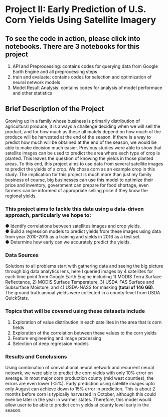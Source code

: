# Project II: Early Prediction of U.S. Corn Yields Using Satellite Imagery

## To see the code in action, please click into notebooks. There are 3 notebooks for this project

1. API and Preprocessing: contains codes for querying data from Google Earth Engine and all preprocessing steps
2. train and evaluate: contains codes for selection and optimization of neural network models
3. Model Result Analysis: contains codes for analysis of model performace and other statistics

## Brief Description of the Project 

Growing up in a family whose business is primarily distribution of agricultural produce, it is always a challenge deciding when we will sell the product, and for how much as these ultimately depend on how much of the produce will be harvested at the end of the season. If there is a way to predict how much will be obtained at the end of the season, we would be able to make decision much easier. Previous studies were able to show that satellite images can be used to predict the area where each type of crop is planted. This leaves the question of knowing the yields in those planted areas. To this end, this project aims to use data from several satellite images to predict the yields of a crop. We chose corn as an example crop in this study. The implication for this project is much more than just my family business of course, big businesses can use this model to optimize their price and inventory, government can prepare for food shortage, even farmers can be informed of appropriate selling price if they know the regional yields.

### This project aims to tackle this data using a data-driven approach, particularly we hope to:

●	Identify correlations between satellites images and crop yields. <br />
●	Build a regression models to predict yields from these images using data from year 2010-2015 as a training and yields in 2016 as a test set. <br />
●	Determine how early can we accurately predict the yields.

### Data Sources

Solutions to all problems start with gathering data and seeing the big picture through big data analytics lens, here I queried images by 4 satellites for each time point from Google Earth Engine including 1) MODIS Terra Surface Reflectance, 2) MODIS Surface Temperature, 3) USDA-FAS Surface and Subsurface Moisture, and 4) USDA-NASS for masking **(total of 146 GB)**. The ground truth annual yields were collected in a county-level from USDA QuickStats. 

### Topics that will be covered using these datasets include

1.	Exploration of value distribution in each satellites in the area that is corn fields
2.	Exploration of the correlation between these values to the corn yields
3.	Feature engineering and image processing
4.	Selection of deep regression models

### Results and Conclusions

Using combination of convolutional neural network and recurrent neural netowrk, we were able to predict the corn yields with only 10% error on average. In most major corn production county (mid west counties), the errors are even lower (<5%). Early prediction using satellite images upto only August can achieve down to 15% error in prediction. This is about 2 months before corn is typically harvested in October, although this could even be later in the year in warmer states. Therefore, this model would allow user to be able to predict corn yields at county level early in the season.
